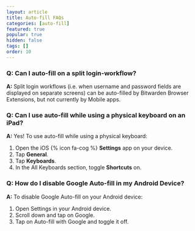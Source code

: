 ```yaml
---
layout: article
title: Auto-fill FAQs
categories: [auto-fill]
featured: true
popular: true
hidden: false
tags: []
order: 10
---
```


### Q: Can I auto-fill on a split login-workflow?

**A:** Split login workflows (i.e. when username and password fields are displayed on separate screens) can be auto-filled by Bitwarden Browser Extensions, but not currently by Mobile apps.

### Q: Can I use auto-fill while using a physical keyboard on an iPad?

**A:** Yes! To use auto-fill while using a physical keyboard:

1. Open the iOS {% icon fa-cog %} **Settings** app on your device.
2. Tap **General**.
3. Tap **Keyboards**.
4. In the All Keyboards section, toggle **Shortcuts** on.

### Q: How do I disable Google Auto-fill in my Android Device?

**A:** To disable Google Auto-fill on your Android device:

1. Open Settings in your Android device.
2. Scroll down and tap on Google.
3. Tap on Auto-fill with Google and toggle it off.
